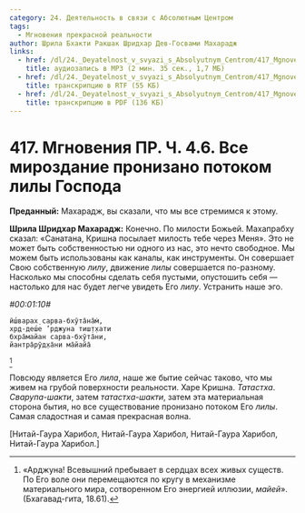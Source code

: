 ```yaml
---
category: 24. Деятельность в связи с Абсолютным Центром
tags:
  - Мгновения прекрасной реальности
author: Шрила Бхакти Ракшак Шридхар Дев-Госвами Махарадж
links:
  - href: /dl/24._Deyatelnost_v_svyazi_s_Absolyutnym_Centrom/417_MgnoveniyaPR_4.6_SridharMj_Vse_mirozdaniye_pronizano_potokom_lily_Gospoda.mp3
    title: аудиозапись в MP3 (2 мин. 35 сек., 1,7 МБ)
  - href: /dl/24._Deyatelnost_v_svyazi_s_Absolyutnym_Centrom/417_MgnoveniyaPR_4.6_SridharMj_Vse_mirozdaniye_pronizano_potokom_lily_Gospoda.rtf
    title: транскрипцию в RTF (55 КБ)
  - href: /dl/24._Deyatelnost_v_svyazi_s_Absolyutnym_Centrom/417_MgnoveniyaPR_4.6_SridharMj_Vse_mirozdaniye_pronizano_potokom_lily_Gospoda.pdf
    title: транскрипцию в PDF (136 КБ)
---
```


# 417. Мгновения ПР. Ч. 4.6. Все мироздание пронизано потоком лилы Господа

**Преданный:** Махарадж, вы сказали, что мы все стремимся к этому.

**Шрила Шридхар Махарадж:** Конечно. По милости Божьей. Махапрабху сказал: «Санатана, Кришна посылает милость тебе через Меня». Это не может быть собственностью ни одного из нас, это нечто свободное. Мы можем быть использованы как каналы, как инструменты. Он совершает Свою собственную *лилу*, движение *лилы* совершается по-разному. Насколько мы способны сделать себя пустыми, опустошить себя — настолько для нас будет легче увидеть Его *лилу*. Устранить наше эго.

*#00:01:10#*

    ӣш́варах̣ сарва-бхӯта̄на̄м̇,
    хр̣д-деш́е ’рджуна тиш̣т̣хати
    бхра̄майан сарва-бхӯта̄ни,
    йантра̄рӯд̣ха̄ни ма̄йайа̄
[^_ftn1]

Повсюду является Его *лила*, наше же бытие сейчас таково, что мы живем на грубой поверхности реальности. Харе Кришна. *Татастха*. *Сварупа-шакти*, затем *татастха-шакти*, затем эта материальная сторона бытия, но все существование пронизано потоком Его *лилы*. Самая сладостная и самая прекрасная волна.

[Нитай-Гаура Харибол, Нитай-Гаура Харибол, Нитай-Гаура Харибол, Нитай-Гаура Харибол.]



[^_ftn1]: «Арджуна! Всевышний пребывает в сердцах всех живых существ. По Его воле они перемещаются по кругу в механизме материального мира, сотворенном Его энергией иллюзии, *майей*». (Бхагавад-гита, 18.61).

